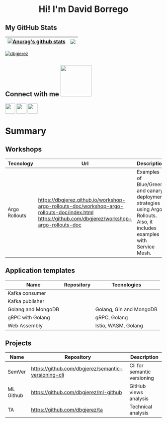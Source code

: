 <h1 align='center'> Hi! I'm David Borrego </h1>

<h2> My GitHub Stats </h2>

| <a href="https://github.com/anuraghazra/github-readme-stats"><img align="center" src="https://github-readme-stats.vercel.app/api?username=dbgjerez&show_icons=true&include_all_commits=true&theme=buefy&hide_border=true" alt="Anurag's github stats" /></a> | <a href="https://github.com/anuraghazra/github-readme-stats"><img align="center" src="https://github-readme-stats.vercel.app/api/top-langs/?username=dbgjerez&layout=compact&theme=buefy&hide_border=true&langs_count=8&hide=css,html" /></a> 
| ------------- | ------------- |

<p align="left"> <a href="https://github.com/ryo-ma/github-profile-trophy"><img src="https://github-profile-trophy.vercel.app/?username=dbgjerez&column=-1" alt="dbgjerez" /></a> </p>

<h2> Connect with me <img src='https://raw.githubusercontent.com/ShahriarShafin/ShahriarShafin/main/Assets/handshake.gif' width="100px"> </h2>
<a href = 'https://www.linkedin.com/in/868a2466'> <img width = '32px' align= 'center' src="https://raw.githubusercontent.com/rahulbanerjee26/githubAboutMeGenerator/main/icons/linked-in-alt.svg"/></a> 
<a href = 'https://www.twitter.com/dbgjerez'> <img width = '32px' align= 'center' src="https://raw.githubusercontent.com/rahulbanerjee26/githubAboutMeGenerator/main/icons/twitter.svg"/></a> 
<a href = 'https://www.github.com/dbgjerez'> <img width = '32px' align= 'center' src="https://raw.githubusercontent.com/rahulbanerjee26/githubAboutMeGenerator/main/icons/github.svg"/></a> 

<br>

<h1>Summary</h1>

<h2>Workshops</h2>

|Tecnology|Url|Description|
|---|---|---|
|Argo Rollouts|https://dbgjerez.github.io/workshop-argo-rollouts-doc/workshop-argo-rollouts-doc/index.html <br> https://github.com/dbgjerez/workshop-argo-rollouts-doc |Examples of Blue/Green and canary deployment strategies using Argo Rollouts. Also, it includes examples with Service Mesh.|

<h2>Application templates</h2>

|Name|Repository|Tecnologies|
|---|---|---|
|Kafka consumer|||
|Kafka publisher|||
|Golang and MongoDB||Golang, Gin and MongoDB|
|gRPC with Golang||gRPC, Golang|
|Web Assembly||Istio, WASM, Golang|

<h2>Projects</h2>

|Name|Repository|Description|
|---|---|---|
|SemVer|https://github.com/dbgjerez/semantic-versioning-cli |Cli for semantic versioning|
|ML Github|https://github.com/dbgjerez/ml-github |GitHub views analysis|
|TA|https://github.com/dbgjerez/ta |Technical analysis|
